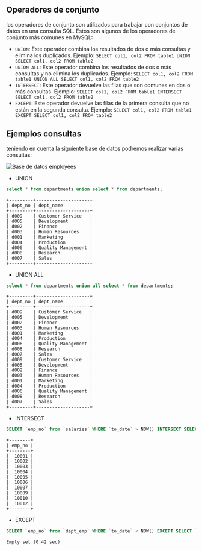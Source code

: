 ## Operadores de conjunto

los operadores de conjunto son utilizados para trabajar con conjuntos de datos en una consulta SQL. Estos son algunos de los operadores de conjunto más comunes en MySQL:

* `UNION`: Este operador combina los resultados de dos o más consultas y elimina los duplicados. Ejemplo: `SELECT col1, col2 FROM table1 UNION SELECT col1, col2 FROM table2`
* `UNION ALL`: Este operador combina los resultados de dos o más consultas y no elimina los duplicados. Ejemplo: `SELECT col1, col2 FROM table1 UNION ALL SELECT col1, col2 FROM table2`
* `INTERSECT`: Este operador devuelve las filas que son comunes en dos o más consultas. Ejemplo: `SELECT col1, col2 FROM table1 INTERSECT SELECT col1, col2 FROM table2`
* `EXCEPT`: Este operador devuelve las filas de la primera consulta que no están en la segunda consulta. Ejemplo: `SELECT col1, col2 FROM table1 EXCEPT SELECT col1, col2 FROM table2`


## Ejemplos consultas

teniendo en cuenta la siguiente base de datos podremos realizar varias consultas:

![Base de datos employees](https://dev.mysql.com/doc/employee/en/images/employees-schema.png)

* UNION

```sql
select * from departments union select * from departments;
```

```shell
+---------+--------------------+
| dept_no | dept_name          |
+---------+--------------------+
| d009    | Customer Service   |
| d005    | Development        |
| d002    | Finance            |
| d003    | Human Resources    |
| d001    | Marketing          |
| d004    | Production         |
| d006    | Quality Management |
| d008    | Research           |
| d007    | Sales              |
+---------+--------------------+
```


* UNION ALL

```sql
select * from departments union all select * from departments;
```

```shell
+---------+--------------------+
| dept_no | dept_name          |
+---------+--------------------+
| d009    | Customer Service   |
| d005    | Development        |
| d002    | Finance            |
| d003    | Human Resources    |
| d001    | Marketing          |
| d004    | Production         |
| d006    | Quality Management |
| d008    | Research           |
| d007    | Sales              |
| d009    | Customer Service   |
| d005    | Development        |
| d002    | Finance            |
| d003    | Human Resources    |
| d001    | Marketing          |
| d004    | Production         |
| d006    | Quality Management |
| d008    | Research           |
| d007    | Sales              |
+---------+--------------------+
```

* INTERSECT

```sql
SELECT `emp_no` from `salaries` WHERE `to_date` > NOW() INTERSECT SELECT `emp_no` FROM `employees` LIMIT 10;
```

```shell
+--------+
| emp_no |
+--------+
|  10001 |
|  10002 |
|  10003 |
|  10004 |
|  10005 |
|  10006 |
|  10007 |
|  10009 |
|  10010 |
|  10012 |
+--------+
```

* EXCEPT

```sql
SELECT `emp_no` from `dept_emp` WHERE `to_date` < NOW() EXCEPT SELECT `emp_no` FROM `employees` LIMIT 10;
```

```shell
Empty set (0.42 sec)
```
